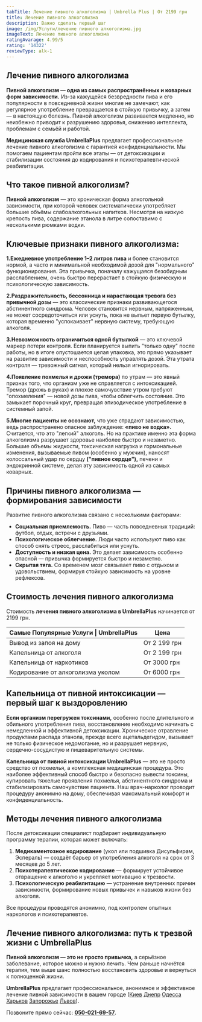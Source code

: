 ```yaml
---
tabTitle: Лечение пивного алкоголизма | Umbrella Plus | От 2199 грн
title: Лечение пивного алкоголизма
description: Важно сделать первый шаг
image: /img/Услуги/лечение пивного алкоголизма.jpg
imageText: Лечение пивного алкоголизма
ratingAvarage: 4.99/5
rating: '14322'
reviewType: alk-1
---
```


## Лечение пивного алкоголизма

**Пивной алкоголизм — одна из самых распространённых и коварных форм зависимости.** Из-за кажущейся безвредности пива и его популярности в повседневной жизни многие не замечают, как регулярное употребление превращается в стойкую привычку, а затем — в настоящую болезнь. Пивной алкоголизм развивается медленно, но неизбежно приводит к разрушению здоровья, снижению интеллекта, проблемам с семьёй и работой.

**Медицинская служба UmbrellaPlus** предлагает профессиональное лечение пивного алкоголизма с гарантией конфиденциальности. Мы помогаем пациентам пройти все этапы — от детоксикации и стабилизации состояния до кодирования и психотерапевтической реабилитации.

## Что такое пивной алкоголизм?

**Пивной алкоголизм** — это хроническая форма алкогольной зависимости, при которой человек систематически употребляет большие объёмы слабоалкогольных напитков. Несмотря на низкую крепость пива, содержание этанола в литре сопоставимо с несколькими рюмками водки.

## Ключевые признаки пивного алкоголизма:

**1.Ежедневное употребление 1–2 литров пива** и более становится нормой, а часто и минимальной необходимой дозой для "нормального" функционирования. Эта привычка, поначалу кажущаяся безобидным расслаблением, очень быстро перерастает в стойкую физическую и психологическую зависимость.

**2.Раздражительность, бессонница и нарастающая тревога без привычной дозы** — это классические признаки развивающегося абстинентного синдрома. Человек становится нервным, напряженным, не может сосредоточиться или уснуть, пока не выпьет первую бутылку, которая временно "успокаивает" нервную систему, требующую алкоголя.

**3.Невозможность ограничиться одной бутылкой** — это ключевой маркер потери контроля. Если планируется выпить "только одну" после работы, но в итоге опустошается целая упаковка, это прямо указывает на развитие зависимости и неспособность управлять дозой. Эта утрата контроля — тревожный сигнал, который нельзя игнорировать.

**4.Появление похмелья и дрожи (тремора)** по утрам — это явный признак того, что организм уже не справляется с интоксикацией. Тремор (дрожь в руках) и плохое самочувствие утром требуют "опохмеления" — новой дозы пива, чтобы облегчить состояние. Это замыкает порочный круг, превращая эпизодическое употребление в системный запой.

**5.Многие пациенты не осознают,** что уже страдают зависимостью, ведь распространено опасное заблуждение: **«пиво не водка».** Считается, что это "легкий" алкоголь. Но на практике именно эта форма алкоголизма разрушает здоровье наиболее быстро и незаметно. Большие объемы жидкости, токсическая нагрузка и гормональные изменения, вызываемые пивом (особенно у мужчин), наносят колоссальный удар по сердцу **("пивное сердце"),** печени и эндокринной системе, делая эту зависимость одной из самых коварных.

## Причины пивного алкоголизма — формирования зависимости

Развитие пивного алкоголизма связано с несколькими факторами:

* **Социальная приемлемость.** Пиво — часть повседневных традиций: футбол, отдых, встречи с друзьями.
* **Психологическое облегчение.** Люди часто используют пиво как способ снять стресс, расслабиться или уснуть.
* **Доступность и низкая цена.** Это делает зависимость особенно опасной — привычка формируется быстро и незаметно.
* **Скрытая тяга.** Со временем мозг связывает пиво с отдыхом и удовольствием, формируя стойкую зависимость на уровне рефлексов.

## Стоимость лечения пивного алкоголизма

Стоимость **лечения пивного алкоголизма в UmbrellaPlus** начинается от 2199 грн.

| Самые Популярные Услуги \| UmbrellaPlus | Цена         |
| --------------------------------------- | ------------ |
| Вывод из запоя на дому                  | От 2 199 грн |
| Капельница от алкоголя                  | От 2 199 грн |
| Капельница от наркотиков                | От 3000 грн  |
| Кодирование от алкоголизма уколом       | От 6000 грн  |

## Капельница от пивной интоксикации — первый шаг к выздоровлению

**Если организм перегружен токсинами,** особенно после длительного и обильного употребления пива, восстановление необходимо начинать с немедленной и эффективной детоксикации. Хроническое отравление продуктами распада этанола, прежде всего ацетальдегидом, вызывает не только физическое недомогание, но и разрушает нервную, сердечно-сосудистую и пищеварительную системы.

**Капельница от пивной интоксикации UmbrellaPlus** — это не просто средство от похмелья, а комплексная медицинская процедура. Это наиболее эффективный способ быстро и безопасно вывести токсины, купировать тяжелые проявления похмелья, абстинентного синдрома и стабилизировать самочувствие пациента. Наш врач-нарколог проводит процедуру анонимно на дому, обеспечивая максимальный комфорт и конфиденциальность.

## Методы лечения пивного алкоголизма

После детоксикации специалист подбирает индивидуальную программу терапии, которая может включать:

1. **Медикаментозное кодирование** (укол или подшивка Дисульфирам, Эспераль) — создаёт барьер от употребления алкоголя на срок от 3 месяцев до 5 лет.
2. **Психотерапевтическое кодирование** — формирует устойчивое отвращение к алкоголю и укрепляет мотивацию к трезвости.
3. **Психологическую реабилитацию** — устранение внутренних причин зависимости, формирование новых привычек и навыков жизни без алкоголя.

Все процедуры проводятся анонимно, под контролем опытных наркологов и психотерапевтов.

## Лечение пивного алкоголизма: путь к трезвой жизни с UmbrellaPlus

**Пивной алкоголизм — это не просто привычка,** а серьёзное заболевание, которое можно и нужно лечить. Чем раньше начнётся терапия, тем выше шанс полностью восстановить здоровье и вернуться к полноценной жизни.

**UmbrellaPlus** предлагает профессиональное, анонимное и эффективное лечение пивной зависимости в вашем городе ([Киев](https://umbrella-plus.com.ua/kiev/) [Днепр](https://umbrella-plus.com.ua/dnepr/) [Одесса](https://umbrella-plus.com.ua/lechenie-alc/) [Харьков](https://umbrella-plus.com.ua/kharkiv/) [Запорожье](https://umbrella-plus.com.ua/zaporozie/) [Львов](https://umbrella-plus.com.ua/lviv/)).

Позвоните прямо сейчас: **[050-021-69-57](tel:0500216957)**. 
